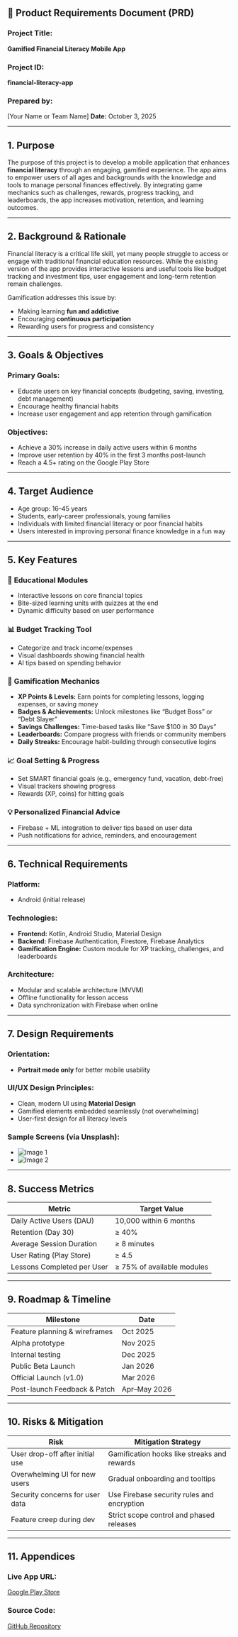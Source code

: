 ## 📝 Product Requirements Document (PRD)

### **Project Title:**

**Gamified Financial Literacy Mobile App**

### **Project ID:**

**financial-literacy-app**

### **Prepared by:**

[Your Name or Team Name]
**Date:** October 3, 2025

---

## 1. **Purpose**

The purpose of this project is to develop a mobile application that enhances **financial literacy** through an engaging, gamified experience. The app aims to empower users of all ages and backgrounds with the knowledge and tools to manage personal finances effectively. By integrating game mechanics such as challenges, rewards, progress tracking, and leaderboards, the app increases motivation, retention, and learning outcomes.

---

## 2. **Background & Rationale**

Financial literacy is a critical life skill, yet many people struggle to access or engage with traditional financial education resources. While the existing version of the app provides interactive lessons and useful tools like budget tracking and investment tips, user engagement and long-term retention remain challenges.

Gamification addresses this issue by:

* Making learning **fun and addictive**
* Encouraging **continuous participation**
* Rewarding users for progress and consistency

---

## 3. **Goals & Objectives**

### **Primary Goals:**

* Educate users on key financial concepts (budgeting, saving, investing, debt management)
* Encourage healthy financial habits
* Increase user engagement and app retention through gamification

### **Objectives:**

* Achieve a 30% increase in daily active users within 6 months
* Improve user retention by 40% in the first 3 months post-launch
* Reach a 4.5+ rating on the Google Play Store

---

## 4. **Target Audience**

* Age group: 16–45 years
* Students, early-career professionals, young families
* Individuals with limited financial literacy or poor financial habits
* Users interested in improving personal finance knowledge in a fun way

---

## 5. **Key Features**

### 📘 **Educational Modules**

* Interactive lessons on core financial topics
* Bite-sized learning units with quizzes at the end
* Dynamic difficulty based on user performance

### 📊 **Budget Tracking Tool**

* Categorize and track income/expenses
* Visual dashboards showing financial health
* AI tips based on spending behavior

### 🎯 **Gamification Mechanics**

* **XP Points & Levels:** Earn points for completing lessons, logging expenses, or saving money
* **Badges & Achievements:** Unlock milestones like “Budget Boss” or “Debt Slayer”
* **Savings Challenges:** Time-based tasks like “Save $100 in 30 Days”
* **Leaderboards:** Compare progress with friends or community members
* **Daily Streaks:** Encourage habit-building through consecutive logins

### 📈 **Goal Setting & Progress**

* Set SMART financial goals (e.g., emergency fund, vacation, debt-free)
* Visual trackers showing progress
* Rewards (XP, coins) for hitting goals

### 💡 **Personalized Financial Advice**

* Firebase + ML integration to deliver tips based on user data
* Push notifications for advice, reminders, and encouragement

---

## 6. **Technical Requirements**

### **Platform:**

* Android (initial release)

### **Technologies:**

* **Frontend:** Kotlin, Android Studio, Material Design
* **Backend:** Firebase Authentication, Firestore, Firebase Analytics
* **Gamification Engine:** Custom module for XP tracking, challenges, and leaderboards

### **Architecture:**

* Modular and scalable architecture (MVVM)
* Offline functionality for lesson access
* Data synchronization with Firebase when online

---

## 7. **Design Requirements**

### **Orientation:**

* **Portrait mode only** for better mobile usability

### **UI/UX Design Principles:**

* Clean, modern UI using **Material Design**
* Gamified elements embedded seamlessly (not overwhelming)
* User-first design for all literacy levels

### **Sample Screens (via Unsplash):**

* ![Image 1](https://images.unsplash.com/photo-1559526324-4b87b5e36e44?w=400\&h=800\&fit=crop)
* ![Image 2](https://images.unsplash.com/photo-1551288049-bebda4e38f71?w=400\&h=800\&fit=crop)

---

## 8. **Success Metrics**

| Metric                     | Target Value               |
| -------------------------- | -------------------------- |
| Daily Active Users (DAU)   | 10,000 within 6 months     |
| Retention (Day 30)         | ≥ 40%                      |
| Average Session Duration   | ≥ 8 minutes                |
| User Rating (Play Store)   | ≥ 4.5                      |
| Lessons Completed per User | ≥ 75% of available modules |

---

## 9. **Roadmap & Timeline**

| Milestone                     | Date         |
| ----------------------------- | ------------ |
| Feature planning & wireframes | Oct 2025     |
| Alpha prototype               | Nov 2025     |
| Internal testing              | Dec 2025     |
| Public Beta Launch            | Jan 2026     |
| Official Launch (v1.0)        | Mar 2026     |
| Post-launch Feedback & Patch  | Apr–May 2026 |

---

## 10. **Risks & Mitigation**

| Risk                            | Mitigation Strategy                         |
| ------------------------------- | ------------------------------------------- |
| User drop-off after initial use | Gamification hooks like streaks and rewards |
| Overwhelming UI for new users   | Gradual onboarding and tooltips             |
| Security concerns for user data | Use Firebase security rules and encryption  |
| Feature creep during dev        | Strict scope control and phased releases    |

---

## 11. **Appendices**

### **Live App URL:**

[Google Play Store](https://play.google.com/store/apps/details?id=com.example.finlit)

### **Source Code:**

[GitHub Repository](https://github.com/QuayeDNA/Financial-Literacy-Kotlin)